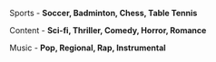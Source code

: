 Sports - 
**Soccer, Badminton, Chess, Table Tennis**

Content - 
**Sci-fi, Thriller, Comedy, Horror, Romance**

Music - 
**Pop, Regional, Rap, Instrumental**
